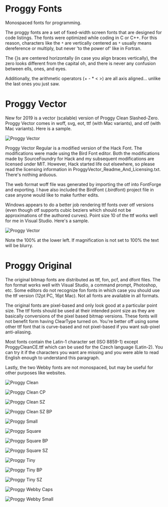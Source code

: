# Proggy Fonts
Monospaced fonts for programming.

The proggy fonts are a set of fixed-width screen fonts that are designed for code listings. The fonts were optimized while coding in C or C++. For this reason, characters like the `*` are vertically centered as `*` usually means dereference or multiply, but never 'to the power of' like in Fortran.

The {}s are centered horizontally (in case you align braces vertically), the zero looks different from the capital oh, and there is never any confusion between ells, ones, and eyes.

Additionally, the arithmetic operators (+ - * < >) are all axis aligned... unlike the last ones you just saw.


# Proggy Vector
New for 2019 is a vector (scalable) version of Proggy Clean Slashed-Zero. Proggy Vector comes in woff, svg, eot, ttf (with Mac variants), and otf (with Mac variants). Here is a sample.

![Proggy Vector](https://raw.githubusercontent.com/bluescan/proggyfonts/master/ProggyVector/ProggyVector_Sample.png)

Proggy Vector Regular is a modified version of the Hack Font. The modifications were made using the Bird Font editor. Both the modifications made by SourceFoundry for Hack and my subsequent modifications are licensed under MIT. However, Hack started life out elsewhere, so please read the licensing information in ProggyVector_Readme_And_Licensing.txt. There's nothing arduous.

The web format woff file was generated by importing the otf into FontForge and exporting. I have also included the BirdFont (.birdfont) project file in case anyone would like to make further edits.

Windows appears to do a better job rendering ttf fonts over otf versions (even though otf supports cubic beziers which should not be approximations of the authored curves). Point size 10 of the ttf works well for me in Visual Studio. Here's a sample.

![Proggy Vector](https://raw.githubusercontent.com/bluescan/proggyfonts/master/ProggyVector/ProggyVector_SampleVS.png)

Note the 100% at the lower left. If magnification is not set to 100% the text will be blurry.


# Proggy Original

The original bitmap fonts are distributed as ttf, fon, pcf, and dfont files. The fon format works well with Visual Studio, a command prompt, Photoshop, etc. Some editors do not recognize fon fonts in which case you should use the ttf version (12pt PC, 16pt Mac). Not all fonts are available in all formats.

The original fonts are pixel-based and only look good at a particular point size. The ttf fonts should be used at their intended point size as they are basically conversions of the pixel based bitmap versions. 
These fonts will not benefit form having ClearType turned on. You're better off using some other ttf font that is curve-based and not pixel-based if you want sub-pixel anti-aliasing.

Most fonts contain the Latin-1 character set (ISO 8859-1) except ProggyCleanCE.ttf which can be used for the Czech language (Latin-2). You can try it if the characters you want are missing and you were able to read English enough to understand this paragraph.

Lastly, the two Webby fonts are not monospaced, but may be useful for other purposes like websites.

![Proggy Clean](https://raw.githubusercontent.com/bluescan/proggyfonts/master/images/example_proggy_clean.gif)

![Proggy Clean CP](https://raw.githubusercontent.com/bluescan/proggyfonts/master/images/example_proggy_clean_cp.gif)

![Proggy Clean SZ](https://raw.githubusercontent.com/bluescan/proggyfonts/master/images/example_proggy_clean_sz.gif)

![Proggy Clean SZ BP](https://raw.githubusercontent.com/bluescan/proggyfonts/master/images/example_proggy_clean_sz_bp.gif)

![Proggy Small](https://raw.githubusercontent.com/bluescan/proggyfonts/master/images/example_proggy_small.gif)

![Proggy Square](https://raw.githubusercontent.com/bluescan/proggyfonts/master/images/example_proggy_square.gif)

![Proggy Square BP](https://raw.githubusercontent.com/bluescan/proggyfonts/master/images/example_proggy_square_bp.gif)

![Proggy Square SZ](https://raw.githubusercontent.com/bluescan/proggyfonts/master/images/example_proggy_square_sz.gif)

![Proggy Tiny](https://raw.githubusercontent.com/bluescan/proggyfonts/master/images/example_proggy_tiny.gif)

![Proggy Tiny BP](https://raw.githubusercontent.com/bluescan/proggyfonts/master/images/example_proggy_tiny_bp.gif)

![Proggy Tiny SZ](https://raw.githubusercontent.com/bluescan/proggyfonts/master/images/example_proggy_tiny_sz.gif)

![Proggy Webby Caps](https://raw.githubusercontent.com/bluescan/proggyfonts/master/images/example_webby_caps.gif)

![Proggy Webby Small](https://raw.githubusercontent.com/bluescan/proggyfonts/master/images/example_webby_small.gif)

